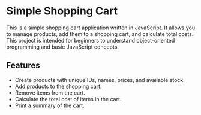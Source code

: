 # Simple Shopping Cart

This is a simple shopping cart application written in JavaScript. It allows you to manage products, add them to a shopping cart, and calculate total costs. This project is intended for beginners to understand object-oriented programming and basic JavaScript concepts.

## Features

- Create products with unique IDs, names, prices, and available stock.
- Add products to the shopping cart.
- Remove items from the cart.
- Calculate the total cost of items in the cart.
- Print a summary of the cart.

